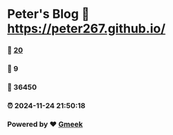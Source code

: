 # Peter's Blog :link: https://peter267.github.io/ 
### :page_facing_up: [20](https://peter267.github.io//tag.html) 
### :speech_balloon: 9 
### :hibiscus: 36450 
### :alarm_clock: 2024-11-24 21:50:18 
### Powered by :heart: [Gmeek](https://github.com/Meekdai/Gmeek)
